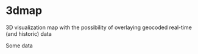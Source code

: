 # 3dmap
3D visualization map with the possibility of overlaying geocoded real-time (and historic) data

Some data
